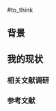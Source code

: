 #to_think 

## 背景

## 我的现状



### 相关文献调研


### 参考文献
[^1]: 刘贤臣,唐茂芹,胡蕾,王爱祯,吴宏新,赵贵芳,高春霓,李万顺.匹兹堡睡眠质量指数的信度和效度研究[J].中华精神科杂志,1996(02):103-107.
